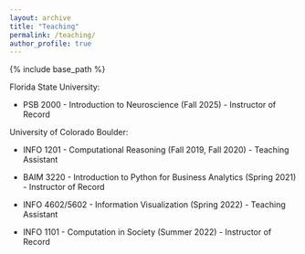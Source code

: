 ```yaml
--- 
layout: archive 
title: "Teaching" 
permalink: /teaching/ 
author_profile: true 
--- 
```

{% include base_path %}

Florida State University:
- PSB 2000 - Introduction to Neuroscience (Fall 2025) - Instructor of Record 

University of Colorado Boulder: 
- INFO 1201 - Computational Reasoning \(Fall 2019, Fall 2020\) - Teaching Assistant 

- BAIM 3220 - Introduction to Python for Business Analytics \(Spring 2021\) - Instructor of Record

- INFO 4602/5602 - Information Visualization \(Spring 2022\) - Teaching Assistant 

- INFO 1101 - Computation in Society \(Summer 2022\) - Instructor of Record

<!-- {% for post in site.teaching reversed %}
  {% include archive-single.html %}
{% endfor %} -->
